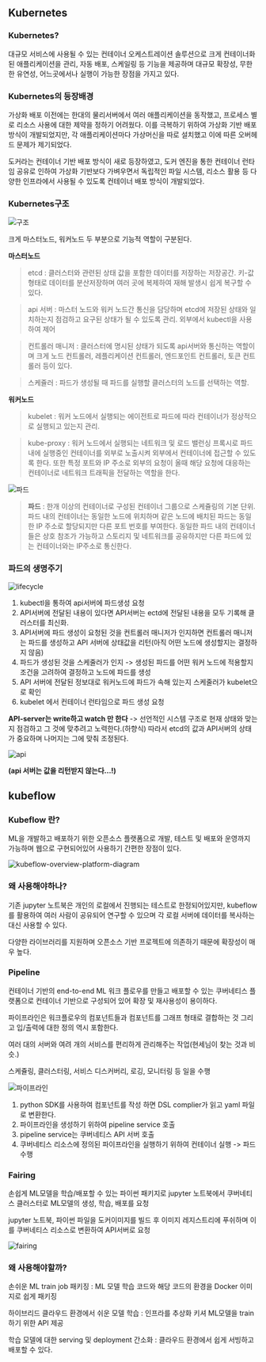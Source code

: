 ## Kubernetes



### Kubernetes?

대규모 서비스에 사용될 수 있는 컨테이너 오케스트레이션 솔루션으로 크게 컨테이너화 된 애플리케이션을 관리, 자동 배포, 스케일링 등 기능을 제공하며 대규모 확장성, 무한한 유연성, 어느곳에서나 실행이 가능한 장점을 가지고 있다.





### Kubernetes의 등장배경

가상화 배포 이전에는 한대의 물리서버에서 여러 애플리케이션을 동작했고, 프로세스 별로 리소스 사용에 대한 제약을 정하기 어려웠다. 이를 극복하기 위하여 가상화 기반 배포방식이 개발되었지만, 각 애플리케이션마다 가상머신을 따로 설치했고 이에 따른 오버헤드 문제가 제기되었다.

도커라는 컨테이너 기반 배포 방식이 새로 등장하였고, 도커 엔진을 통한 컨테이너 런타임 공유로 인하여 가상화 기반보다 가벼우면서 독립적인 파일 시스템, 리소스 활용 등 다양한 인프라에서 사용될 수 있도록 컨테이너 배포 방식이 개발되었다.





### Kubernetes구조

![구조](.\구조.png)

크게 마스터노드, 워커노드 두 부분으로 기능적 역할이 구분된다.



**마스터노드**

> etcd : 클러스터와 관련된 상태 값을 포함한 데이터를 저장하는 저장공간. 키-값 형태로 데이터를 분산저장하며 여러 곳에 복제하여 재해 발생시 쉽게 복구할 수 있다.

>  api 서버 : 마스터 노드와 워커 노드간 통신을 담당하며 etcd에 저장된 상태와 일치하는지 점검하고 요구된 상태가 될 수 있도록 관리. 외부에서 kubectl을 사용하여 제어

> 컨트롤러 매니저 : 클러스터에 명시된 상태가 되도록 api서버와 통신하는 역할이며 크게 노드 컨트롤러, 레플리케이션 컨트롤러, 엔드포인트 컨트롤러, 토큰 컨트롤러 등이 있다.

> 스케쥴러 : 파드가 생성될 때 파드를 실행할 클러스터의 노드를 선택하는 역할.



**워커노드**

> kubelet : 워커 노드에서 실행되는 에이전트로 파드에 따라 컨테이너가 정상적으로 실행되고 있는지 관리.

> kube-proxy : 워커 노드에서 실행되는 네트워크 및 로드 밸런싱 프록시로 파드내에 실행중인 컨테이너를 외부로 노출시켜 외부에서 컨테이너에 접근할 수 있도록 한다. 또한 특정 포트와 IP 주소로 외부의 요청이 올때 해당 요청에 대응하는 컨테이너로 네트워크 트래픽을 전달하는 역할을 한다.

![파드](.\파드.png)

> **파드** : 한개 이상의 컨테이너로 구성된 컨테이너 그룹으로 스케쥴링의 기본 단위. 파드 내의 컨테이너는 동일한 노드에 위치하며 같은 노드에 배치된 파드는 동일한 IP 주소로 할당되지만 다른 포트 번호를 부여한다. 동일한 파드 내의 컨테이너들은 상호 참조가 가능하고 스토리지 및 네트워크를 공유하지만 다른 파드에 있는 컨테이너와는 IP주소로 통신한다.





### 파드의 생명주기

![lifecycle](.\lifecycle.webp)

1. kubectl을 통하여 api서버에 파드생성 요청
2. API서버에 전달된 내용이 있다면 API서버는 ectd에 전달된 내용을 모두 기록해 클러스터를 최신화.
3. API서버에 파드 생성이 요청된 것을 컨트롤러 매니저가 인지하면 컨트롤러 매니저는 파드를 생성하고 API 서버에 상태값을 리턴(아직 어떤 노드에 생성할지는 결정하지 않음)
4. 파드가 생성된 것을 스케줄러가 인지 -> 생성된 파드를 어떤 워커 노드에 적용할지 조건을 고려하여 결정하고 노드에 파드를 생성
5. API 서버에 전달된 정보대로 워커노드에 파드가 속해 있는지 스케줄러가 kubelet으로 확인
6. kubelet 에서 컨테이너 런타임으로 파드 생성 요청





**API-server는 write하고 watch 만 한다** -> 선언적인 시스템 구조로 현재 상태와 맞는지 점검하고 그 것에 맞추려고 노력한다.(하향식) 따라서 etcd의 값과 API서버의 상태가 중요하며 나머지는 그에 맞춰 조정된다.

![api](.\api.webp)

**(api 서버는 값을 리턴받지 않는다...!)**











## kubeflow



### Kubeflow 란?

ML을 개발하고 배포하기 위한 오픈소스 플랫폼으로 개발, 테스트 및 배포와 운영까지 가능하며 웹으로 구현되어있어 사용하기 간편한 장점이 있다.

![kubeflow-overview-platform-diagram](.\kubeflow-overview-platform-diagram.svg)





### 왜 사용해야하나?

기존 jupyter 노트북은 개인의 로컬에서 진행되는 테스트로 한정되어있지만, kubeflow를 활용하여 여러 사람이 공유되어 연구할 수 있으며 각 로컬 서버에 데이터를 복사하는 대신 사용할 수 있다.

다양한 라이브러리를 지원하며 오픈소스 기반 프로젝트에 의존하기 때문에 확장성이 매우 높다.





### Pipeline

컨테이너 기반의 end-to-end ML 워크 플로우를 만들고 배포할 수 있는 쿠버네티스 플랫폼으로 컨테이너 기반으로 구성되어 있어 확장 및 재사용성이 용이하다.

파이프라인은 워크플로우의 컴포넌트들과 컴포넌트를 그래프 형태로 결합하는 것 그리고 입/출력에 대한 정의 역시 포함한다.

여러 대의 서버와 여려 개의 서비스를 편리하게 관리해주는 작업(현세님이 찾는 것과 비슷.)

스케쥴링, 클러스터링, 서비스 디스커버리, 로깅, 모니터링 등 일을 수행



![파이프라인](.\파이프라인.png) 

1. python SDK를 사용하여 컴포넌트를 작성 하면  DSL complier가 읽고 yaml 파일로 변환한다. 
2. 파이프라인을 생성하기 위하여 pipeline service 호출
3. pipeline service는 쿠버네티스 API 서버 호출
4. 쿠버네티스 리소스에 정의된 파이프라인을 실행하기 위하여 컨테이너 실행 -> 파드 수행



 

### Fairing

손쉽게 ML모델을 학습/배포할 수 있는 파이썬 패키지로 jupyter 노트북에서 쿠버네티스 클러스터로 ML모델의 생성, 학습, 배포를 요청

jupyter 노트북, 파이썬 파일을 도커이미지를 빌드 후 이미지 레지스트리에 푸쉬하며 이를 쿠버네티스 리소스로 변환하여 API서버로 요청

![fairing](.\fairing.png)





### 왜 사용해야할까?

손쉬운 ML train job 패키징 : ML 모델 학습 코드와 해당 코드의 환경을 Docker 이미지로 쉽게 패키징

하이브리드 클라우드 환경에서 쉬운 모델 학습 : 인프라를 추상화 키셔 ML모델을 train하기 위한 API 제공

학습 모델에 대한 serving 및 deployment 간소화 : 클라우드 환경에서 쉽게 서빙하고 배포할 수 있다.

